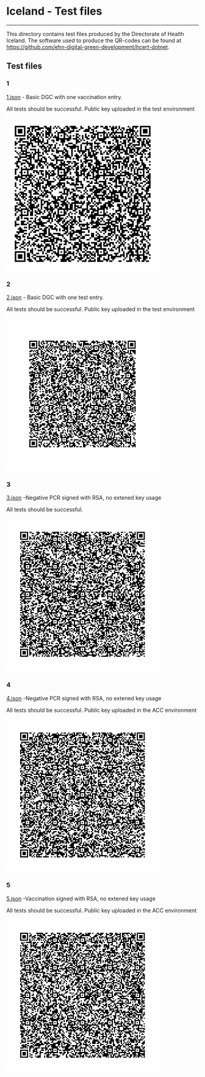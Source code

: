 # Iceland - Test files

---

This directory contains test files produced by the Directorate of Health Iceland. 
The software used to produce the QR-codes can be found at https://github.com/ehn-digital-green-development/hcert-dotnet.

## Test files

### 1

[1.json](2DCode/raw/1.json) - Basic DGC with one vaccination entry. 

All tests should be successful.
Public key uploaded in the test environment

![1](2DCode/png/1.png)

### 2

[2.json](2DCode/raw/2.json) - Basic DGC with one test entry. 

All tests should be successful.
Public key uploaded in the test environment

![2](2DCode/png/2.png)

### 3

[3.json](2DCode/raw/3.json) -Negative PCR signed with RSA, no extened key usage

All tests should be successful.

![3](2DCode/png/3.png)

### 4

[4.json](2DCode/raw/4.json) -Negative PCR signed with RSA, no extened key usage

All tests should be successful.
Public key uploaded in the ACC environment

![4](2DCode/png/4.png)

### 5

[5.json](2DCode/raw/5.json) -Vaccination signed with RSA, no extened key usage

All tests should be successful.
Public key uploaded in the ACC environment

![5](2DCode/png/5.png)